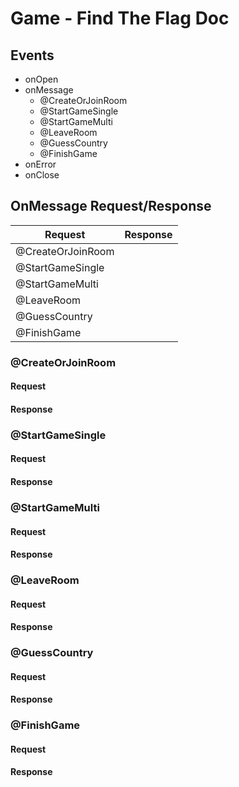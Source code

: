 # Game - Find The Flag Doc

## Events

- onOpen
- onMessage
    - @CreateOrJoinRoom
    - @StartGameSingle
    - @StartGameMulti
    - @LeaveRoom
    - @GuessCountry
    - @FinishGame
- onError
- onClose

## OnMessage Request/Response

| **Request**       | **Response** |
|-------------------|--------------|
| @CreateOrJoinRoom |              |
| @StartGameSingle  |              |
| @StartGameMulti   |              |
| @LeaveRoom        |              |
| @GuessCountry     |              |
| @FinishGame       |              |

### @CreateOrJoinRoom

#### Request

#### Response

### @StartGameSingle

#### Request

#### Response

### @StartGameMulti

#### Request

#### Response

### @LeaveRoom

#### Request

#### Response

### @GuessCountry

#### Request

#### Response

### @FinishGame

#### Request

#### Response